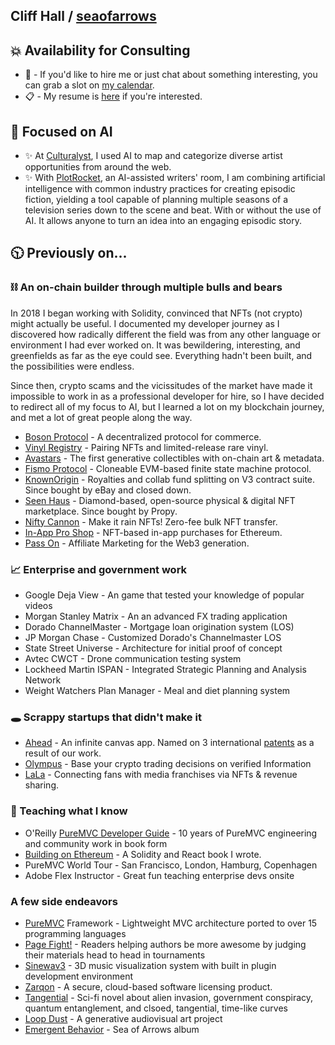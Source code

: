 ##  Cliff Hall / [seaofarrows](https://solo.to/seaofarrows)

## 💥 Availability for Consulting
- 📅 -  If you'd like to hire me or just chat about something interesting, you can grab a slot on [my calendar](https://calendly.com/cliffhall).
- 📋 -  My resume is [here](https://futurescale.com/content/resume/Cliff-Hall-Resume-2024.pdf) if you're interested.

## 🧠 Focused on AI
- ✨ At [Culturalyst](https://culturalyst.com), I used AI to map and categorize diverse artist opportunities from around the web. 
- ✨ With [PlotRocket](https://plotrocket.app), an AI-assisted writers' room, I am combining artificial intelligence with common industry practices for creating episodic fiction, yielding a tool capable of planning multiple seasons of a television series down to the scene and beat. With or without the use of AI. It allows anyone to turn an idea into an engaging episodic story. 

## 🕥 Previously on...
### ⛓ An on-chain builder through multiple bulls and bears
In 2018 I began working with Solidity, convinced that NFTs (not crypto) might actually be useful. I documented my developer journey as I discovered how radically different the field was from any other language or environment 
I had ever worked on. It was bewildering, interesting, and greenfields as far as the eye could see. Everything hadn't been built, and the possibilities were endless. 

Since then, crypto scams and the vicissitudes of the market have made it impossible to work in as a professional developer for hire, so I have decided to redirect all of my focus to AI, but I learned a lot on my blockchain journey, and met a lot of great people along the way.

- [Boson Protocol](https://www.bosonprotocol.io/) - A decentralized protocol for commerce.
- [Vinyl Registry](https://vinylregistry.org) - Pairing NFTs and limited-release rare vinyl.
- [Avastars](https://avastars.io/) - The first generative collectibles with on-chain art & metadata.
- [Fismo Protocol](https://github.com/cliffhall/Fismo/blob/main/README.md) - Cloneable EVM-based finite state machine protocol.
- [KnownOrigin](https://knownorigin.io) - Royalties and collab fund splitting on V3 contract suite. Since bought by eBay and closed down.
- [Seen Haus](https://github.com/seen-haus/seen-contracts) - Diamond-based, open-source physical & digital NFT marketplace. Since bought by Propy.
- [Nifty Cannon](https://niftycannon.app) - Make it rain NFTs! Zero-fee bulk NFT transfer.
- [In-App Pro Shop](https://in-app-pro-shop.futurescale.com/) - NFT-based in-app purchases for Ethereum.
- [Pass On](https://www.passon.io/) - Affiliate Marketing for the Web3 generation.

### 📈 Enterprise and government work
- Google Deja View - An game that tested your knowledge of popular videos
- Morgan Stanley Matrix - An an advanced FX trading application
- Dorado ChannelMaster - Mortgage loan origination system (LOS)
- JP Morgan Chase - Customized Dorado's Channelmaster LOS
- State Street Universe - Architecture for initial proof of concept
- Avtec CWCT - Drone communication testing system
- Lockheed Martin ISPAN - Integrated Strategic Planning and Analysis Network
- Weight Watchers Plan Manager - Meal and diet planning system

### 🕳️ Scrappy startups that didn't make it
- [Ahead](https://www.youtube.com/user/CreativityConnected) - An infinite canvas app. Named on 3 international [patents](https://patents.google.com/patent/WO2010063014A1/en) as a result of our work.
- [Olympus](https://www.behance.net/gallery/82333699/Olympus-Verified) - Base your crypto trading decisions on verified Information
- [LaLa](https://www.behance.net/gallery/194754877/Lala) - Connecting fans with media franchises via NFTs & revenue sharing.

### 📖 Teaching what I know
- O'Reilly [PureMVC Developer Guide](https://www.oreilly.com/library/view/actionscript-developers-guide/9781449324698/) - 10 years of PureMVC engineering and community work in book form
- [Building on Ethereum](https://www.amazon.com/Building-Ethereum-Solidity-Cliff-Hall-ebook/dp/B0852C116W) - A Solidity and React book I wrote.
- PureMVC World Tour - San Francisco, London, Hamburg, Copenhagen
- Adobe Flex Instructor - Great fun teaching enterprise devs onsite

### A few side endeavors
- [PureMVC](https://puremvc.org) Framework - Lightweight MVC architecture ported to over 15 programming languages
- [Page Fight!](https://page-fight.com) - Readers helping authors be more awesome by judging their materials head to head in tournaments
- [Sinewav3](https://app.sinewav3.com) - 3D music visualization system with built in plugin development environment
- [Zarqon](https://zarqon.net) - A secure, cloud-based software licensing product.
- [Tangential](https://www.amazon.com/Tangential-Dark-Matter-Highway-1/dp/0692613579) - Sci-fi novel about alien invasion, government conspiracy, quantum entanglement, and clsoed, tangential, time-like curves
- [Loop Dust](https://loopdust.art) - A generative audiovisual art project
- [Emergent Behavior](https://www.youtube.com/watch?v=tvYaoU1p6XY&list=OLAK5uy_njCaEWuGszF1AP1bjqSsKp-osy74HXB5M) - Sea of Arrows album


